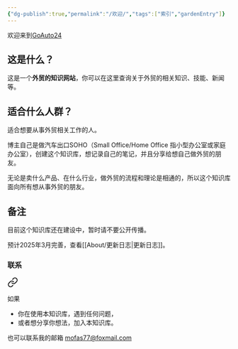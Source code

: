 ```yaml
---
{"dg-publish":true,"permalink":"/欢迎/","tags":["索引","gardenEntry"]}
---
```


欢迎来到[GoAuto24](https://goauto24.netlify.app/)

## 这是什么？

这是一个**外贸的知识网站**，你可以在这里查询关于外贸的相关知识、技能、新闻等。

## 适合什么人群？

适合想要从事外贸相关工作的人。

博主自己是做汽车出口SOHO（Small Office/Home Office 指小型办公室或家庭办公室），创建这个知识库，想记录自己的笔记，并且分享给想自己做外贸的朋友。

无论是卖什么产品、在什么行业，做外贸的流程和理论是相通的，所以这个知识库面向所有想从事外贸的朋友。

## 备注

目前这个知识库还在建设中，暂时请不要公开传播。

预计2025年3月完善，查看[[About/更新日志\|更新日志]]。


### 联系


<div class="transclusion internal-embed is-loaded"><a class="markdown-embed-link" href="/about//" aria-label="Open link"><svg xmlns="http://www.w3.org/2000/svg" width="24" height="24" viewBox="0 0 24 24" fill="none" stroke="currentColor" stroke-width="2" stroke-linecap="round" stroke-linejoin="round" class="svg-icon lucide-link"><path d="M10 13a5 5 0 0 0 7.54.54l3-3a5 5 0 0 0-7.07-7.07l-1.72 1.71"></path><path d="M14 11a5 5 0 0 0-7.54-.54l-3 3a5 5 0 0 0 7.07 7.07l1.71-1.71"></path></svg></a><div class="markdown-embed">




如果
- 你在使用本知识库，遇到任何问题，
- 或者想分享你想法，加入本知识库。

也可以联系我的邮箱
mofas77@foxmail.com


</div></div>
